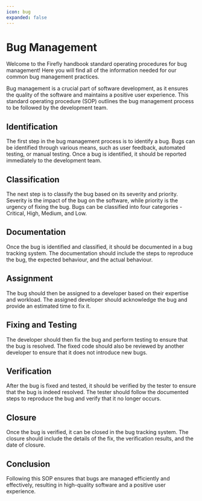 ```yaml
---
icon: bug
expanded: false
---
```


# Bug Management

Welcome to the Firefly handbook standard operating procedures for bug management! Here you will find all of the information needed for our common bug management practices.

Bug management is a crucial part of software development, as it ensures the quality of the software and maintains a positive user experience. This standard operating procedure (SOP) outlines the bug management process to be followed by the development team.

## Identification

The first step in the bug management process is to identify a bug. Bugs can be identified through various means, such as user feedback, automated testing, or manual testing. Once a bug is identified, it should be reported immediately to the development team.

## Classification

The next step is to classify the bug based on its severity and priority. Severity is the impact of the bug on the software, while priority is the urgency of fixing the bug. Bugs can be classified into four categories - Critical, High, Medium, and Low.

## Documentation

Once the bug is identified and classified, it should be documented in a bug tracking system. The documentation should include the steps to reproduce the bug, the expected behaviour, and the actual behaviour.

## Assignment

The bug should then be assigned to a developer based on their expertise and workload. The assigned developer should acknowledge the bug and provide an estimated time to fix it.

## Fixing and Testing

The developer should then fix the bug and perform testing to ensure that the bug is resolved. The fixed code should also be reviewed by another developer to ensure that it does not introduce new bugs.

## Verification

After the bug is fixed and tested, it should be verified by the tester to ensure that the bug is indeed resolved. The tester should follow the documented steps to reproduce the bug and verify that it no longer occurs.

## Closure

Once the bug is verified, it can be closed in the bug tracking system. The closure should include the details of the fix, the verification results, and the date of closure.

## Conclusion

Following this SOP ensures that bugs are managed efficiently and effectively, resulting in high-quality software and a positive user experience.
